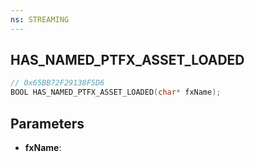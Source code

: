 ```yaml
---
ns: STREAMING
---
```

## HAS_NAMED_PTFX_ASSET_LOADED

```c
// 0x65BB72F29138F5D6
BOOL HAS_NAMED_PTFX_ASSET_LOADED(char* fxName);
```

## Parameters
* **fxName**:
